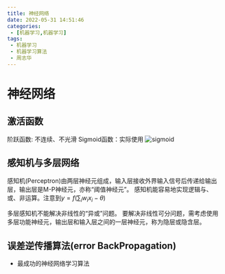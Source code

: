 ```yaml
---
title: 神经网络
date: 2022-05-31 14:51:46
categories:
 - [机器学习,机器学习]
tags: 
 - 机器学习
 - 机器学习算法
 - 周志华
---
```


# 神经网络

## 激活函数

阶跃函数: 不连续、不光滑
Sigmoid函数：实际使用
![sigmoid](/assets/machine-learning/sigmoid.jpg)

## 感知机与多层网络

感知机(Perceptron)由两层神经元组成，输入层接收外界输入信号后传递给输出层，输出层是M-P神经元，亦称“阈值神经元”。
感知机能容易地实现逻辑与、或、非运算。注意到$y=f(\sum_{i}w_{i}x_{i}-\theta)$

多层感知机不能解决非线性的“异或”问题。
要解决非线性可分问题，需考虑使用多层功能神经元，输出层和输入层之间的一层神经元，称为隐层或隐含层。

## 误差逆传播算法(error BackPropagation)

- 最成功的神经网络学习算法

